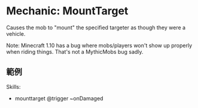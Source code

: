 Mechanic: MountTarget
=====================

Causes the mob to "mount" the specified targeter as though they were a
vehicle.

Note: Minecraft 1.10 has a bug where mobs/players won't show up properly
when riding things. That's not a MythicMobs bug sadly.

範例
--------

  Skills:
  - mounttarget @trigger ~onDamaged

